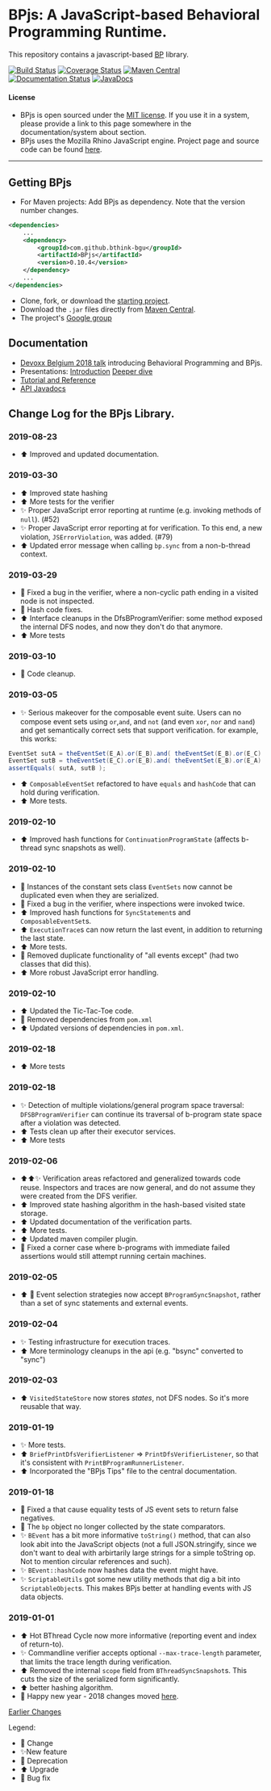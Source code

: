 # BPjs: A JavaScript-based Behavioral Programming Runtime.

This repository contains a javascript-based [BP](http://www.b-prog.org) library.

[![Build Status](https://travis-ci.org/bThink-BGU/BPjs.svg?branch=master)](https://travis-ci.org/bThink-BGU/BPjs)
[![Coverage Status](https://coveralls.io/repos/github/bThink-BGU/BPjs/badge.svg?branch=master)](https://coveralls.io/github/bThink-BGU/BPjs?branch=master)
[![Maven Central](https://maven-badges.herokuapp.com/maven-central/com.github.bthink-bgu/BPjs/badge.png?style-plastic)](https://repo.maven.apache.org/maven2/com/github/bthink-bgu/BPjs/)
[![Documentation Status](http://readthedocs.org/projects/bpjs/badge/?version=master)](http://bpjs.readthedocs.io/en/master/)
[![JavaDocs](https://img.shields.io/badge/javadocs-browse-green.svg)](http://www.javadoc.io/doc/com.github.bthink-bgu/BPjs/)

#### License
* BPjs is open sourced under the [MIT license](http://www.opensource.org/licenses/mit-license.php). If you use it in a system, please provide
a link to this page somewhere in the documentation/system about section.
* BPjs uses the Mozilla Rhino JavaScript engine. Project page and source code can be found [here](https://developer.mozilla.org/en-US/docs/Mozilla/Projects/Rhino).

---

## Getting BPjs
* For Maven projects: Add BPjs as dependency. Note that the version number changes.

````xml
<dependencies>
    ...
    <dependency>
        <groupId>com.github.bthink-bgu</groupId>
        <artifactId>BPjs</artifactId>
        <version>0.10.4</version>
    </dependency>
    ...
</dependencies>
````

* Clone, fork, or download the [starting project](https://github.com/bThink-BGU/SampleBPjsProject).
* Download the `.jar` files directly from [Maven Central](https://repo.maven.apache.org/maven2/com/github/bthink-bgu/BPjs/).
* The project's [Google group](https://groups.google.com/forum/#!forum/bpjs)

## Documentation

* [Devoxx Belgium 2018 talk](https://www.youtube.com/watch?v=PW8VdWA0UcA) introducing Behavioral Programming and BPjs.
* Presentations: [Introduction](https://www.slideshare.net/MichaelBarSinai/introducing-bpjs-web)
                 [Deeper dive](https://www.slideshare.net/MichaelBarSinai/deep-dive-into-bpjs)
* [Tutorial and Reference](http://bpjs.readthedocs.io/en/develop/)
* [API Javadocs](http://www.javadoc.io/doc/com.github.bthink-bgu/BPjs/)

## Change Log for the BPjs Library.

### 2019-08-23
* :arrow_up: Improved and updated documentation.

### 2019-03-30
* :arrow_up: Improved state hashing
* :arrow_up: More tests for the verifier
* :sparkles: Proper JavaScript error reporting at runtime (e.g. invoking methods of `null`). (#52)
* :sparkles: Proper JavaScript error reporting at for verification. To this end, a new violation, `JSErrorViolation`, was added. (#79)
* :arrow_up: Updated error message when calling `bp.sync` from a non-b-thread context.

### 2019-03-29
* :bug: Fixed a bug in the verifier, where a non-cyclic path ending in a visited node is not inspected.
* :bug: Hash code fixes.
* :arrow_up: Interface cleanups in the DfsBProgramVerifier: some method exposed the internal DFS nodes, and now they don't do that anymore.
* :arrow_up: More tests

### 2019-03-10
* :put_litter_in_its_place: Code cleanup.

### 2019-03-05
* :sparkles: Serious makeover for the composable event suite. Users can no compose event sets using `or`,`and`, and `not` (and even `xor`, `nor` and `nand`) and get semantically correct sets that support verification.
  for example, this works:
```java
EventSet sutA = theEventSet(E_A).or(E_B).and( theEventSet(E_B).or(E_C) );
EventSet sutB = theEventSet(E_C).or(E_B).and( theEventSet(E_B).or(E_A) );
assertEquals( sutA, sutB );
```
* :arrow_up: `ComposableEventSet` refactored to have `equals` and `hashCode` that can hold during verification.
* :arrow_up: More tests.

### 2019-02-10
* :arrow_up: Improved hash functions for `ContinuationProgramState` (affects b-thread sync snapshots as well).

### 2019-02-10
* :bug: Instances of the constant sets class `EventSets` now cannot be duplicated even when they are serialized.
* :bug: Fixed a bug in the verifier, where inspections were invoked twice.
* :arrow_up: Improved hash functions for `SyncStatement`s and `ComposableEventSet`s.
* :arrow_up: `ExecutionTrace`s can now return the last event, in addition to returning the last state.
* :arrow_up: More tests.
* :put_litter_in_its_place: Removed duplicate functionality of "all events except" (had two classes that did this).
* :arrow_up: More robust JavaScript error handling.

### 2019-02-10
* :arrow_up: Updated the Tic-Tac-Toe code.
* :put_litter_in_its_place: Removed dependencies from `pom.xml`
* :arrow_up: Updated versions of dependencies in `pom.xml`.

### 2019-02-18
* :arrow_up: More tests

### 2019-02-18
* :sparkles: Detection of multiple violations/general program space traversal: `DFSBProgramVerifier` can continue its traversal of b-program state space after a violation was detected.
* :arrow_up: Tests clean up after their executor services.
* :arrow_up: More tests

### 2019-02-06
* :arrow_up::arrow_up::sparkles: Verification areas refactored and generalized towards code reuse. Inspectors and traces are now general, and do not assume they were created from the DFS verifier.
* :arrow_up: Improved state hashing algorithm in the hash-based visited state storage.
* :arrow_up: Updated documentation of the verification parts.
* :arrow_up: More tests.
* :arrow_up: Updated maven compiler plugin.
* :bug: Fixed a corner case where b-programs with immediate failed assertions would still attempt running certain machines.

### 2019-02-05
* :arrow_up: :tada: Event selection strategies now accept `BProgramSyncSnapshot`, rather than a set of sync statements and external events.

### 2019-02-04
* :sparkles: Testing infrastructure for execution traces.
* :arrow_up: More terminology cleanups in the api (e.g. "bsync" converted to "sync")

### 2019-02-03
* :arrow_up: `VisitedStateStore` now stores *states*, not DFS nodes. So it's more reusable that way.

### 2019-01-19
* :sparkles: More tests.
* :arrow_up: `BriefPrintDfsVerifierListener` => `PrintDfsVerifierListener`, so that it's consistent with `PrintBProgramRunnerListener`.
* :arrow_up: Incorporated the "BPjs Tips" file to the central documentation.

### 2019-01-18
* :bug: Fixed a that cause equality tests of JS event sets to return false negatives.
* :bug: The `bp` object no longer collected by the state comparators.
* :sparkles: `BEvent` has a bit more informative `toString()` method, that can also look abit into the JavaScript objects (not a full JSON.stringify, since we don't want to deal with arbirtarily large strings for a simple toString op. Not to mention circular references and such).
* :sparkles: `BEvent::hashCode` now hashes data the event might have.
* :sparkles: `ScriptableUtils` got some new utility methods that dig a bit into `ScriptableObject`s. This makes BPjs better at handling events with JS data objects.

### 2019-01-01
* :arrow_up: Hot BThread Cycle now more informative (reporting event and index of return-to).
* :sparkles: Commandline verifier accepts optional `--max-trace-length` parameter, that limits the trace length during verification.
* :arrow_up: Removed the internal `scope` field from `BThreadSyncSnapshot`s. This cuts the size of the serialized form significantly.
* :arrow_up: better hashing algorithm.
* :tada: Happy new year - 2018 changes moved [here](changelog-2018.md).


[Earlier Changes](changelog-2018.md)

Legend:
* :arrows_counterclockwise: Change
* :sparkles:New feature
* :put_litter_in_its_place: Deprecation
* :arrow_up: Upgrade
* :bug: Bug fix
